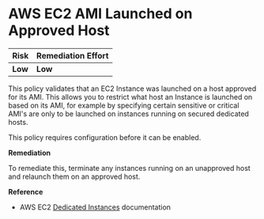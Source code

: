 # AWS EC2 AMI Launched on Approved Host

| Risk    | Remediation Effort |
| :------ | :----------------- |
| **Low** | **Low**            |

This policy validates that an EC2 Instance was launched on a host approved for its AMI. This allows you to restrict what host an Instance is launched on based on its AMI, for example by specifying certain sensitive or critical AMI's are only to be launched on instances running on secured dedicated hosts.

This policy requires configuration before it can be enabled.

**Remediation**

To remediate this, terminate any instances running on an unapproved host and relaunch them on an approved host.

**Reference**

- AWS EC2 [Dedicated Instances](https://docs.aws.amazon.com/AWSEC2/latest/UserGuide/dedicated-instance.html) documentation
